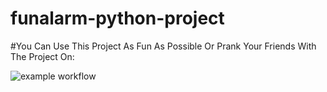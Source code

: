 # funalarm-python-project
#You Can Use This Project As Fun As Possible Or Prank Your Friends With The Project On:

![example workflow](https://github.com/github/docs/actions/workflows/main.yml/badge.svg)

